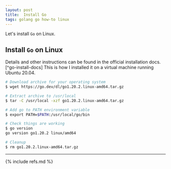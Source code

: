 ```yaml
---
layout: post
title:  Install Go
tags: golang go how-to linux
---
```


Let's install `Go` on Linux.

## Install `Go` on Linux

Details and other instructions can be found in the official installation 
docs.[^go-install-docs] This is how I installed it on a virtual machine running Ubuntu 20.04.

```bash
# Download archive for your operating system
$ wget https://go.dev/dl/go1.20.2.linux-amd64.tar.gz

# Extract archive to /usr/local
$ tar -C /usr/local -xzf go1.20.2.linux-amd64.tar.gz

# Add go to PATH environment variable
$ export PATH=$PATH:/usr/local/go/bin

# Check things are working
$ go version
go version go1.20.2 linux/amd64

# Cleanup
$ rm go1.20.2.linux-amd64.tar.gz
```

---

{% include refs.md %}